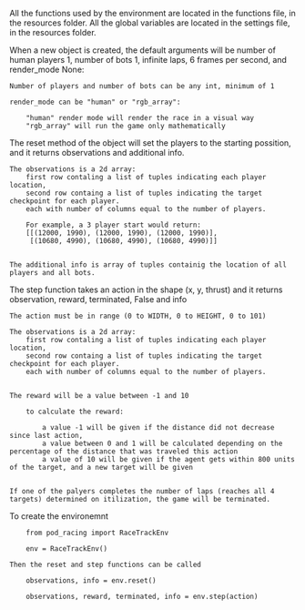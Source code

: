 All the functions used by the environment are located in the functions file, in the resources folder.
All the global variables are located in the settings file, in the resources folder.

When a new object is created, the default arguments will be number of human players 1, number of bots 1, infinite laps, 6 frames per second, and render_mode None:

    Number of players and number of bots can be any int, minimum of 1

    render_mode can be "human" or "rgb_array":

        "human" render mode will render the race in a visual way
        "rgb_array" will run the game only mathematically



The reset method of the object will set the players to the starting possition, and it returns observations and additional info.

    The observations is a 2d array:
        first row contaling a list of tuples indicating each player location,
        second row containg a list of tuples indicating the target checkpoint for each player.
        each with number of columns equal to the number of players.

        For example, a 3 player start would return:
        [[(12000, 1990), (12000, 1990), (12000, 1990)], 
         [(10680, 4990), (10680, 4990), (10680, 4990)]]
        

    The additional info is array of tuples containig the location of all players and all bots.


The step function takes an action in the shape (x, y, thrust) and it returns observation, reward, terminated, False and info

    The action must be in range (0 to WIDTH, 0 to HEIGHT, 0 to 101)

    The observations is a 2d array:
        first row contaling a list of tuples indicating each player location,
        second row containg a list of tuples indicating the target checkpoint for each player.
        each with number of columns equal to the number of players.


    The reward will be a value between -1 and 10

        to calculate the reward:
            
            a value -1 will be given if the distance did not decrease since last action, 
            a value between 0 and 1 will be calculated depending on the percentage of the distance that was traveled this action
            a value of 10 will be given if the agent gets within 800 units of the target, and a new target will be given


    If one of the palyers completes the number of laps (reaches all 4 targets) determined on itilization, the game will be terminated.


    
To create the environemnt

        from pod_racing import RaceTrackEnv

        env = RaceTrackEnv()

    Then the reset and step functions can be called

        observations, info = env.reset()

        observations, reward, terminated, info = env.step(action)

